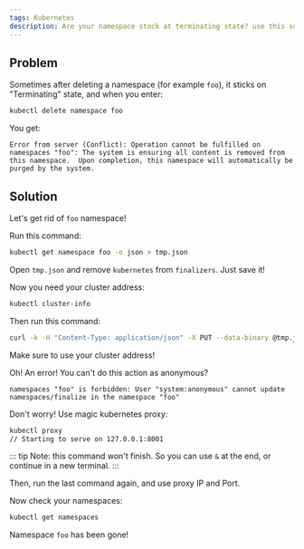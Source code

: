 ```yaml
---
tags: Kubernetes
description: Are your namespace stock at terminating state? use this solution to get rid of it!
---
```


## Problem

Sometimes after deleting a namespace (for example `foo`), it sticks on "Terminating" state, and when you enter:

```sh
kubectl delete namespace foo
```

You get:

```
Error from server (Conflict): Operation cannot be fulfilled on namespaces "foo": The system is ensuring all content is removed from this namespace.  Upon completion, this namespace will automatically be purged by the system.
```

## Solution

Let's get rid of `foo` namespace!

Run this command:

```sh
kubectl get namespace foo -o json > tmp.json
```

Open `tmp.json` and remove `kubernetes` from `finalizers`.
Just save it!

Now you need your cluster address:

```sh
kubectl cluster-info
```

Then run this command:

```sh
curl -k -H "Content-Type: application/json" -X PUT --data-binary @tmp.json https://[IP]:[PORT]/api/v1/namespaces/approo/finalize
```

Make sure to use your cluster address!

Oh! An error! You can't do this action as anonymous?

```
namespaces "foo" is forbidden: User "system:anonymous" cannot update namespaces/finalize in the namespace "foo"
```

Don't worry! Use magic kubernetes proxy:

```sh
kubectl proxy  
// Starting to serve on 127.0.0.1:8001
```

::: tip
Note: this command won't finish. So you can use `&` at the end, or continue in a new terminal.
:::

Then, run the last command again, and use proxy IP and Port.

Now check your namespaces:

```sh
kubectl get namespaces
```

Namespace `foo` has been gone!